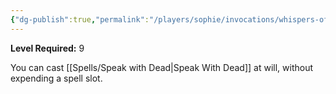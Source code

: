 ```yaml
---
{"dg-publish":true,"permalink":"/players/sophie/invocations/whispers-of-the-grave/"}
---
```


**Level Required:** 9  


You can cast [[Spells/Speak with Dead\|Speak With Dead]] at will, without expending a spell slot.